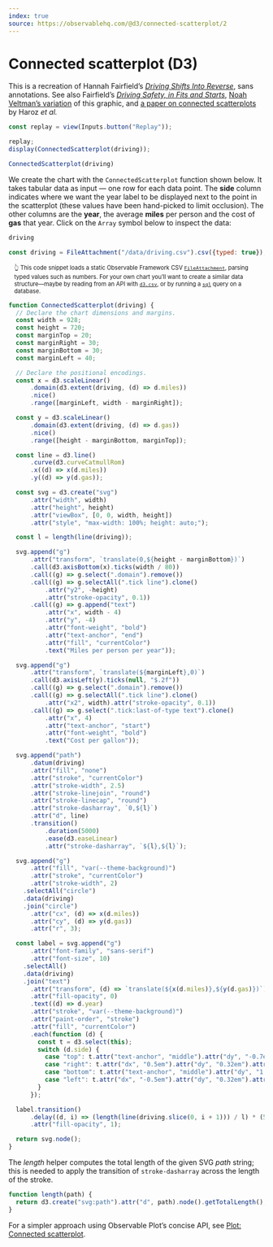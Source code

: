 ```yaml
---
index: true
source: https://observablehq.com/@d3/connected-scatterplot/2
---
```


# Connected scatterplot (D3)

This is a recreation of Hannah Fairfield’s [_Driving Shifts Into Reverse_](https://www.nytimes.com/imagepages/2010/05/02/business/02metrics.html), sans annotations. See also Fairfield’s [_Driving Safety, in Fits and Starts_](https://www.nytimes.com/interactive/2012/09/17/science/driving-safety-in-fits-and-starts.html), [Noah Veltman’s variation](https://blocks.roadtolarissa.com/veltman/87596f5a256079b95eb9) of this graphic, and [a paper on connected scatterplots](http://steveharoz.com/research/connected_scatterplot/) by Haroz _et al._

```js
const replay = view(Inputs.button("Replay"));
```

```js
replay;
display(ConnectedScatterplot(driving));
```

```js run=false
ConnectedScatterplot(driving)
```

We create the chart with the `ConnectedScatterplot` function shown below. It takes tabular data as input — one row for each data point. The **side** column indicates where we want the year label to be displayed next to the point in the scatterplot (these values have been hand-picked to limit occlusion). The other columns are the **year**, the average **miles** per person and the cost of **gas** that year. Click on the `Array` symbol below to inspect the data:

```js
driving
```

```js echo
const driving = FileAttachment("/data/driving.csv").csv({typed: true});
```

<div style="font-size: 0.8em; padding-left: 1em; border-left: solid 2px var(--theme-foreground-fainter);">

👆 This code snippet loads a static Observable Framework CSV [`FileAttachment`](https://observablehq.com/framework/files), parsing typed values such as numbers. For your own chart you’ll want to create a similar data structure—maybe by reading from an API with [`d3.csv`](https://d3js.org/d3-dsv), or by running a [`sql`](https://observablehq.com/framework/sql) query on a database.

</div>

```js echo
function ConnectedScatterplot(driving) {
  // Declare the chart dimensions and margins.
  const width = 928;
  const height = 720;
  const marginTop = 20;
  const marginRight = 30;
  const marginBottom = 30;
  const marginLeft = 40;

  // Declare the positional encodings.
  const x = d3.scaleLinear()
      .domain(d3.extent(driving, (d) => d.miles))
      .nice()
      .range([marginLeft, width - marginRight]);

  const y = d3.scaleLinear()
      .domain(d3.extent(driving, (d) => d.gas))
      .nice()
      .range([height - marginBottom, marginTop]);

  const line = d3.line()
      .curve(d3.curveCatmullRom)
      .x((d) => x(d.miles))
      .y((d) => y(d.gas));

  const svg = d3.create("svg")
      .attr("width", width)
      .attr("height", height)
      .attr("viewBox", [0, 0, width, height])
      .attr("style", "max-width: 100%; height: auto;");

  const l = length(line(driving));

  svg.append("g")
      .attr("transform", `translate(0,${height - marginBottom})`)
      .call(d3.axisBottom(x).ticks(width / 80))
      .call((g) => g.select(".domain").remove())
      .call((g) => g.selectAll(".tick line").clone()
          .attr("y2", -height)
          .attr("stroke-opacity", 0.1))
      .call((g) => g.append("text")
          .attr("x", width - 4)
          .attr("y", -4)
          .attr("font-weight", "bold")
          .attr("text-anchor", "end")
          .attr("fill", "currentColor")
          .text("Miles per person per year"));

  svg.append("g")
      .attr("transform", `translate(${marginLeft},0)`)
      .call(d3.axisLeft(y).ticks(null, "$.2f"))
      .call((g) => g.select(".domain").remove())
      .call((g) => g.selectAll(".tick line").clone()
          .attr("x2", width).attr("stroke-opacity", 0.1))
      .call((g) => g.select(".tick:last-of-type text").clone()
          .attr("x", 4)
          .attr("text-anchor", "start")
          .attr("font-weight", "bold")
          .text("Cost per gallon"));

  svg.append("path")
      .datum(driving)
      .attr("fill", "none")
      .attr("stroke", "currentColor")
      .attr("stroke-width", 2.5)
      .attr("stroke-linejoin", "round")
      .attr("stroke-linecap", "round")
      .attr("stroke-dasharray", `0,${l}`)
      .attr("d", line)
      .transition()
          .duration(5000)
          .ease(d3.easeLinear)
          .attr("stroke-dasharray", `${l},${l}`);

  svg.append("g")
      .attr("fill", "var(--theme-background)")
      .attr("stroke", "currentColor")
      .attr("stroke-width", 2)
    .selectAll("circle")
    .data(driving)
    .join("circle")
      .attr("cx", (d) => x(d.miles))
      .attr("cy", (d) => y(d.gas))
      .attr("r", 3);

  const label = svg.append("g")
      .attr("font-family", "sans-serif")
      .attr("font-size", 10)
    .selectAll()
    .data(driving)
    .join("text")
      .attr("transform", (d) => `translate(${x(d.miles)},${y(d.gas)})`)
      .attr("fill-opacity", 0)
      .text((d) => d.year)
      .attr("stroke", "var(--theme-background)")
      .attr("paint-order", "stroke")
      .attr("fill", "currentColor")
      .each(function (d) {
        const t = d3.select(this);
        switch (d.side) {
          case "top": t.attr("text-anchor", "middle").attr("dy", "-0.7em"); break;
          case "right": t.attr("dx", "0.5em").attr("dy", "0.32em").attr("text-anchor", "start"); break;
          case "bottom": t.attr("text-anchor", "middle").attr("dy", "1.4em"); break;
          case "left": t.attr("dx", "-0.5em").attr("dy", "0.32em").attr("text-anchor", "end"); break;
        }
      });

  label.transition()
      .delay((d, i) => (length(line(driving.slice(0, i + 1))) / l) * (5000 - 125))
      .attr("fill-opacity", 1);

  return svg.node();
}
```

The _length_ helper computes the total length of the given SVG _path_ string; this is needed to apply the transition of `stroke-dasharray` across the length of the stroke.

```js echo
function length(path) {
  return d3.create("svg:path").attr("d", path).node().getTotalLength();
}
```

<div class=tip>

For a simpler approach using Observable Plot’s concise API, see [Plot: Connected scatterplot](/plot/connected-scatterplot).

</div>
